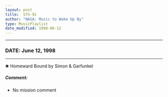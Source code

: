 ```yaml
---
layout: post
title:  STS-91
author: "NASA: Music to Wake Up By"
type: MusicPlaylist
date_modified: 1998-06-12
---
```


----
### DATE: June 12, 1998
----
✺ Homeward Bound by Simon & Garfunkel

##### Comment:
* No mission comment
